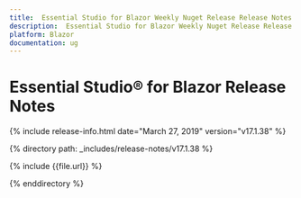 ```yaml
---
title:  Essential Studio for Blazor Weekly Nuget Release Release Notes  
description:  Essential Studio for Blazor Weekly Nuget Release Release Notes  
platform: Blazor
documentation: ug
---
```


#  Essential Studio&reg; for Blazor  Release Notes  

{% include release-info.html date="March 27, 2019"  version="v17.1.38" %} 

{% directory path: _includes/release-notes/v17.1.38 %}

{% include {{file.url}} %}

{% enddirectory %}

